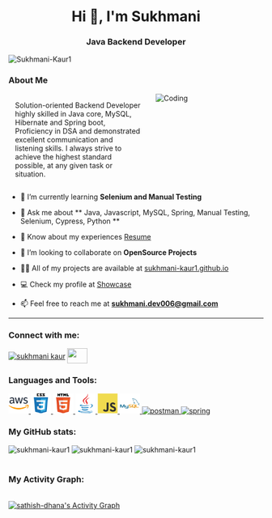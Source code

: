 <h1 align="center">Hi 👋, I'm Sukhmani</h1>
<h3 align="center">Java Backend Developer</h3>
<p align="left"> <img src="https://komarev.com/ghpvc/?username=Sukhmani-Kaur1&label=Profile%20views&color=0e75b6&style=flat" alt="Sukhmani-Kaur1" /> </p>
<h3 align="left">About Me</h3>
<div style="display: flex; justify-content: space-around;" >
 <p align="left" style="width: 50%;">Solution-oriented Backend Developer highly skilled in Java core, MySQL, Hibernate and Spring boot, Proficiency in DSA and demonstrated excellent communication and listening skills. I always strive to achieve the highest standard possible, at any given task or situation.
 </p>
 <img  align="right" alt="Coding" width="200" src="https://mir-s3-cdn-cf.behance.net/project_modules/disp/601014116770475.6068beff4640a.gif">
</div>




- 🌱 I’m currently learning **Selenium and Manual Testing**


- 💬 Ask me about ** Java, Javascript, MySQL, Spring, Manual Testing, Selenium, Cypress, Python **

- 📄 Know about my experiences [Resume](https://drive.google.com/file/d/1ACbcqLIy6eAhyXiUVLgprzHOQfpUngXp/view?usp=sharing)

-  👯 I’m looking to collaborate on **OpenSource Projects**

- 👩‍💻 All of my projects are available at [sukhmani-kaur1.github.io](https://sukhmani-kaur1.github.io/)

- 💻 Check my profile at [Showcase](https://www.showwcase.com/sukhmani-kaur)

- 📫 Feel free to reach me at **sukhmani.dev006@gmail.com**
<hr>
<h3 align="left">Connect with me: </h3>
<p align="left">
<a href="https://www.linkedin.com/in/sukhmani-kaur-5177a6230" target="blank"><img align="center" src="https://raw.githubusercontent.com/rahuldkjain/github-profile-readme-generator/master/src/images/icons/Social/linked-in-alt.svg" alt="sukhmani kaur" height="30" width="40" /></a>
 <a href="https://twitter.com/SukhmaniKaur01" target="blank" style="margin-right: 20px;"><img align="center" src="https://raw.githubusercontent.com/rahuldkjain/github-profile-readme-generator/master/src/images/icons/Social/twitter.svg" alt="" height="30" width="40" /></a>
</p>

<h3 align="left">Languages and Tools:</h3>
<p align="left"> <a href="https://aws.amazon.com" target="_blank" rel="noreferrer"> <img src="https://raw.githubusercontent.com/devicons/devicon/master/icons/amazonwebservices/amazonwebservices-original-wordmark.svg" alt="aws" width="40" height="40"/> </a> <a href="https://www.w3schools.com/css/" target="_blank" rel="noreferrer"> <img src="https://raw.githubusercontent.com/devicons/devicon/master/icons/css3/css3-original-wordmark.svg" alt="css3" width="40" height="40"/> </a> <a href="https://www.w3.org/html/" target="_blank" rel="noreferrer"> <img src="https://raw.githubusercontent.com/devicons/devicon/master/icons/html5/html5-original-wordmark.svg" alt="html5" width="40" height="40"/> </a> <a href="https://www.java.com" target="_blank" rel="noreferrer"> <img src="https://raw.githubusercontent.com/devicons/devicon/master/icons/java/java-original.svg" alt="java" width="40" height="40"/> </a> <a href="https://developer.mozilla.org/en-US/docs/Web/JavaScript" target="_blank" rel="noreferrer"> <img src="https://raw.githubusercontent.com/devicons/devicon/master/icons/javascript/javascript-original.svg" alt="javascript" width="40" height="40"/> </a> <a href="https://www.mysql.com/" target="_blank" rel="noreferrer"> <img src="https://raw.githubusercontent.com/devicons/devicon/master/icons/mysql/mysql-original-wordmark.svg" alt="mysql" width="40" height="40"/> </a> <a href="https://postman.com" target="_blank" rel="noreferrer"> <img src="https://www.vectorlogo.zone/logos/getpostman/getpostman-icon.svg" alt="postman" width="40" height="40"/> </a> <a href="https://spring.io/" target="_blank" rel="noreferrer"> <img src="https://www.vectorlogo.zone/logos/springio/springio-icon.svg" alt="spring" width="40" height="40"/> </a> </p>
<h3 align="left">My GitHub stats:</h3>
<div display="flex" justify-content="space-between"  width="100%" margin="auto"><img width="32%"  src="https://github-readme-stats.vercel.app/api/top-langs?username=sukhmani-kaur1&show_icons=true&locale=en&layout=compact" alt="sukhmani-kaur1" />

<img width="32%"  src="https://github-readme-stats.vercel.app/api?username=sukhmani-kaur1&show_icons=true&locale=en" alt="sukhmani-kaur1" />

<img width = "32%" src="https://streak-stats.demolab.com/?user=sukhmani-kaur1&theme=default" alt="sukhmani-kaur1"/>
</div>

 
<br>
  
 <!--------------------------------------------------------------------------------> 
   <h3>My Activity Graph:</h3>
  <br/>
   <a href="https://github.com/Sukhmani-Kaur1"><img alt="sathish-dhana's Activity Graph" src="https://activity-graph.herokuapp.com/graph?username=Sukhmani-Kaur1&custom_title=Sukhmani's%20Contribution%20Graph&theme=react-dark" /></a>
  <br/>
